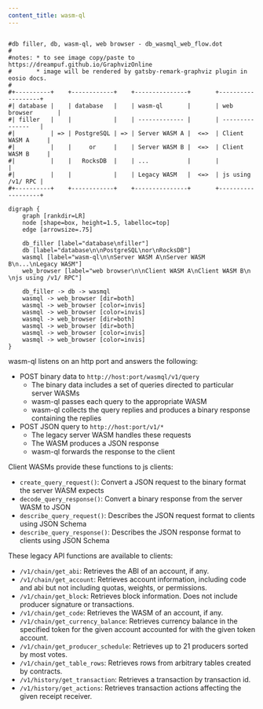 ```yaml
---
content_title: wasm-ql
---
```


```dot-svg

#db filler, db, wasm-ql, web browser - db_wasmql_web_flow.dot
#
#notes: * to see image copy/paste to https://dreampuf.github.io/GraphvizOnline
#       * image will be rendered by gatsby-remark-graphviz plugin in eosio docs.
#
#+----------+    +------------+    +---------------+       +-------------------+
#| database |    | database   |    | wasm-ql       |       | web browser       |
#| filler   |    |            |    | ------------- |       | ---------------   |
#|          | => | PostgreSQL | => | Server WASM A |  <=>  | Client WASM A     |
#|          |    |     or     |    | Server WASM B |  <=>  | Client WASM B     |
#|          |    |   RocksDB  |    | ...           |       |                   |
#|          |    |            |    | Legacy WASM   |  <=>  | js using /v1/ RPC |
#+----------+    +------------+    +---------------+       +-------------------+

digraph {
    graph [rankdir=LR]
    node [shape=box, height=1.5, labelloc=top]
    edge [arrowsize=.75]

    db_filler [label="database\nfiller"]
    db [label="database\n\nPostgreSQL\nor\nRocksDB"]
    wasmql [label="wasm-ql\n\nServer WASM A\nServer WASM B\n...\nLegacy WASM"]
    web_browser [label="web browser\n\nClient WASM A\nClient WASM B\n \njs using /v1/ RPC"]

    db_filler -> db -> wasmql
    wasmql -> web_browser [dir=both]
    wasmql -> web_browser [color=invis]
    wasmql -> web_browser [color=invis]
    wasmql -> web_browser [dir=both]
    wasmql -> web_browser [dir=both]
    wasmql -> web_browser [color=invis]
    wasmql -> web_browser [color=invis]
}
```

wasm-ql listens on an http port and answers the following:
* POST binary data to `http://host:port/wasmql/v1/query`
  * The binary data includes a set of queries directed to particular server WASMs
  * wasm-ql passes each query to the appropriate WASM
  * wasm-ql collects the query replies and produces a binary response containing the replies
* POST JSON query to `http://host:port/v1/*`
  * The legacy server WASM handles these requests
  * The WASM produces a JSON response
  * wasm-ql forwards the response to the client

Client WASMs provide these functions to js clients:
* `create_query_request()`: Convert a JSON request to the binary format the server WASM expects
* `decode_query_response()`: Convert a binary response from the server WASM to JSON
* `describe_query_request()`: Describes the JSON request format to clients using JSON Schema
* `describe_query_response()`: Describes the JSON response format to clients using JSON Schema

These legacy API functions are available to clients:
* `/v1/chain/get_abi`: Retrieves the ABI of an account, if any.
* `/v1/chain/get_account`: Retrieves account information, including code and abi but not including
  quotas, weights, or permissions.
* `/v1/chain/get_block`: Retrieves block information. Does not include producer signature or transactions.
* `/v1/chain/get_code`: Retrieves the WASM of an account, if any.
* `/v1/chain/get_currency_balance`: Retrieves currency balance in the specified token for the given account
  accounted for with the given token account.
* `/v1/chain/get_producer_schedule`: Retrieves up to 21 producers sorted by most votes.
* `/v1/chain/get_table_rows`: Retrieves rows from arbitrary tables created by contracts.
* `/v1/history/get_transaction`: Retrieves a transaction by transaction id.
* `/v1/history/get_actions`: Retrieves transaction actions affecting the given receipt receiver.
